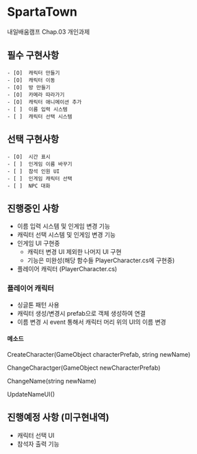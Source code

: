 # SpartaTown
 내일배움캠프 Chap.03 개인과제

 

## 필수 구현사항
    - [O]  캐릭터 만들기
    - [O]  캐릭터 이동
    - [O]  방 만들기
    - [O]  카메라 따라가기
    - [O]  캐릭터 애니메이션 추가
    - [ ]  이름 입력 시스템
    - [ ]  캐릭터 선택 시스템



## 선택 구현사항
    - [O]  시간 표시
    - [ ]  인게임 이름 바꾸기
    - [ ]  참석 인원 UI
    - [ ]  인게임 캐릭터 선택
    - [ ]  NPC 대화



## 진행중인 사항
- 이름 입력 시스템 및 인게임 변경 기능
- 캐릭터 선택 시스템 및 인게임 변경 기능
- 인게임 UI 구현중
    - 캐릭터 변경 UI 제외한 나머지 UI 구현
    - 기능은 미완성(해당 함수들 PlayerCharacter.cs에 구현중)
- 플레이어 캐릭터 (PlayerCharacter.cs)



### 플레이어 캐릭터
- 싱글톤 패턴 사용
- 캐릭터 생성/변경시 prefab으로 객체 생성하여 연결
- 이름 변경 시 event 통해서 캐릭터 머리 위의 UI의 이름 변경

#### 메소드
CreateCharacter(GameObject characterPrefab, string newName)

ChangeCharactger(GameObject newCharacterPrefab)

ChangeName(string newName)

UpdateNameUI()


## 진행예정 사항 (미구현내역)
- 캐릭터 선택 UI
- 참석자 출력 기능
